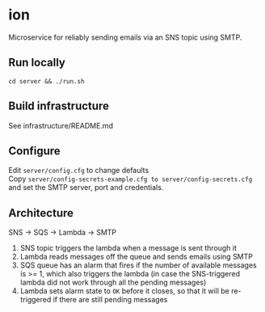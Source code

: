 # ion

Microservice for reliably sending emails via an SNS topic using SMTP.

## Run locally
`cd server && ./run.sh`

## Build infrastructure
See infrastructure/README.md

## Configure
Edit `server/config.cfg` to change defaults  
Copy `server/config-secrets-example.cfg to server/config-secrets.cfg` and set the SMTP server, port and credentials.  

## Architecture

SNS -> SQS -> Lambda -> SMTP  

1. SNS topic triggers the lambda when a message is sent through it
2. Lambda reads messages off the queue and sends emails using SMTP
3. SQS queue has an alarm that fires if the number of available messages is >= 1, which also triggers the lambda (in case the SNS-triggered lambda did not work through all the pending messages)
4. Lambda sets alarm state to `OK` before it closes, so that it will be re-triggered if there are still pending messages

